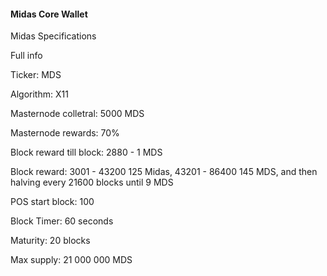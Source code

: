 #### Midas Core Wallet

Midas Specifications

Full info

Ticker: MDS

Algorithm: X11

Masternode colletral: 5000 MDS

Masternode rewards: 70%

Block reward till block: 2880 - 1 MDS

Block reward: 3001 - 43200 125 Midas, 43201 - 86400 145 MDS, and then halving every 21600 blocks until 9 MDS

POS start block: 100

Block Timer: 60 seconds

Maturity: 20 blocks

Max supply: 21 000 000 MDS
